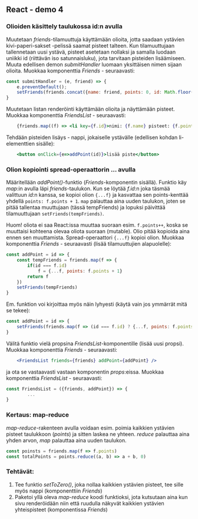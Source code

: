 ## React - demo 4

### Olioiden käsittely taulukossa id:n avulla

Muutetaan *friends*-tilamuuttuja käyttämään olioita, jotta saadaan ystävien kivi-paperi-sakset -pelissä saamat pisteet talteen. Kun tilamuuttujaan tallennetaan uusi ystävä, pisteet asetetaan nollaksi ja samalla luodaan uniikki id (riittävän iso satunnaisluku), jota tarvitaan pisteiden lisäämiseen. Muuta edellisen demon *submitHandler* luomaan yksittäisen nimen sijaan olioita. Muokkaa komponenttia *Friends* - seuraavasti: 

```jsx
const submitHandler = (e, friend) => {
    e.preventDefault();
    setFriends(friends.concat({name: friend, points: 0, id: Math.floor(Math.random()*1000000)}));
}
```

Muutetaan listan renderöinti käyttämään olioita ja näyttämään pisteet. Muokkaa komponenttia *FriendsList* - seuraavasti: 

```jsx
    {friends.map((f) => <li key={f.id}>nimi: {f.name} pisteet: {f.points}</li>)}
```

Tehdään pisteiden lisäys - nappi, jokaiselle ystävälle (edellisen kohdan li-elementtien sisälle):

```jsx
    <button onClick={e=>addPoint(id)}>lisää piste</button>
```

### Olion kopiointi spread-operaattorin ... avulla

Määritellään *addPoint()*-funktio (*Friends*-komponentin sisällä). Funktio käy *map*:in avulla läpi *friends*-taulukon. Kun se löytää *f.id*:n joka täsmää valittuun *id*:n kanssa, se kopioi olion `{...f}` ja kasvattaa sen points-kenttää yhdellä `points: f.points + 1`. `map` palauttaa aina uuden taulukon, joten se pitää tallentaa muuttujaan (tässä tempFriends) ja lopuksi päivittää tilamuuttujaan `setFriends(tempFriends)`.

Huom! oliota ei saa React:issa muuttaa suoraan esim. `f.points++`, koska se muuttaisi kohteena olevaa oliota suoraan (mutable). Olio pitää kopioida aina ennen sen muuttamista. Spread-operaattori `{...f}` kopioi olion. Muokkaa komponenttia *Friends* - seuraavasti (lisää tilamuuttujien alapuolelle): 

```jsx
const addPoint = id => {
    const tempFriends = friends.map(f => {
        if(id === f.id)
            f = {...f, points: f.points + 1}
        return f
    })
    setFriends(tempFriends)
}
```

Em. funktion voi kirjoittaa myös näin lyhyesti (käytä vain jos ymmärrät mitä se tekee):

```jsx
const addPoint = id => {
    setFriends(friends.map(f => (id === f.id) ? {...f, points: f.points + 1} : f}))
}
```

Välitä funktio vielä propsina *FriendsList*-komponentille (lisää uusi propsi). Muokkaa komponenttia *Friends* - seuraavasti: 

```jsx
    <FriendsList friends={friends} addPoint={addPoint} />
```

ja ota se vastaavasti vastaan komponentin *props*:eissa. Muokkaa komponenttia *FriendsList* - seuraavasti: 

```jsx
const FriendsList = ({friends, addPoint}) => {
        ...
}
```

### Kertaus: map-reduce

*map-reduce*-rakenteen avulla voidaan esim. poimia kaikkien ystävien pisteet taulukkoon (*points*) ja sitten laskea ne yhteen. *reduce* palauttaa aina yhden arvon, *map* palauttaa aina uuden taulukon.

```jsx
const poinsts = friends.map(f => f.points)
const totalPoints = points.reduce((a, b) => a + b, 0)
```

### Tehtävät:

1. Tee funktio *setToZero()*, joka nollaa kaikkien ystävien pisteet, tee sille myös nappi (komponenttiin *Friends*)
2. Paketoi yllä oleva *map-reduce* koodi funktioksi, jota kutsutaan aina kun sivu renderöidään niin että ruudulla näkyvät kaikkien ystävien yhteispisteet (komponentissa *Friends*)
